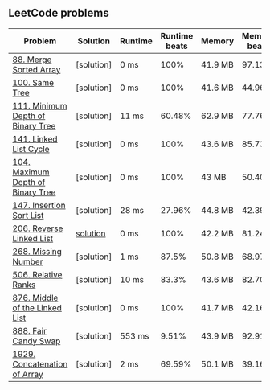 ## LeetCode problems

| Problem                                                                                          | Solution                                                                                                                                                           | Runtime | Runtime beats | Memory  | Memory beats |
|--------------------------------------------------------------------------------------------------|--------------------------------------------------------------------------------------------------------------------------------------------------------------------|---------|---------------|---------|--------------|
| [88. Merge Sorted Array](https://leetcode.com/problems/merge-sorted-array/)                      | [solution]                                                                                                                                                         | 0 ms    | 100%          | 41.9 MB | 97.13%       |
| [100. Same Tree](https://leetcode.com/problems/same-tree/)                                       | [solution]                                                                                                                                                         | 0 ms    | 100%          | 41.6 MB | 44.96%       |
| [111. Minimum Depth of Binary Tree](https://leetcode.com/problems/minimum-depth-of-binary-tree/) | [solution]                                                                                                                                                         | 11 ms   | 60.48%        | 62.9 MB | 77.76%       |
| [141. Linked List Cycle](https://leetcode.com/problems/linked-list-cycle/)                       | [solution]                                                                                                                                                         | 0 ms    | 100%          | 43.6 MB | 85.73%       |
| [104. Maximum Depth of Binary Tree](https://leetcode.com/problems/maximum-depth-of-binary-tree/) | [solution]                                                                                                                                                         | 0 ms    | 100%          | 43 MB   | 50.40%       |
| [147. Insertion Sort List](https://leetcode.com/problems/insertion-sort-list/)                   | [solution]                                                                                                                                                         | 28 ms   | 27.96%        | 44.8 MB | 42.39%       |
| [206. Reverse Linked List](https://leetcode.com/problems/reverse-linked-list/)                   | [solution](https://github.com/Kidchai/Data_Structures_And_Algorithms_Course/blob/master/src/main/java/kidchai/algortithms/tasks/leetcode/problem206/Solution.java) | 0 ms    | 100%          | 42.2 MB | 81.24%       |
| [268. Missing Number](https://leetcode.com/problems/missing-number/)                             | [solution]                                                                                                                                                         | 1 ms    | 87.5%         | 50.8 MB | 68.97%       |
| [506. Relative Ranks](https://leetcode.com/problems/relative-ranks/)                             | [solution]                                                                                                                                                         | 10 ms   | 83.3%         | 43.6 MB | 82.70%       |
| [876. Middle of the Linked List](https://leetcode.com/problems/middle-of-the-linked-list/)       | [solution]                                                                                                                                                         | 0 ms    | 100%          | 41.7 MB | 42.16%       |
| [888. Fair Candy Swap](https://leetcode.com/problems/fair-candy-swap/)                           | [solution]                                                                                                                                                         | 553 ms  | 9.51%         | 43.9 MB | 92.91%       |
| [1929. Concatenation of Array](https://leetcode.com/problems/concatenation-of-array/)            | [solution]                                                                                                                                                         | 2 ms    | 69.59%        | 50.1 MB | 39.16%       |